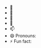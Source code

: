 - 👋   
- 👀    
- 🌱  
- 💞️  
- 📫 
- 😄 Pronouns: 
- ⚡ Fun fact: 

<!---
tuye04/tuye04 is a ✨ special ✨ repository because its `README.md` (this file) appears on your GitHub profile.
You can click the Preview link to take a look at your changes.
--->

